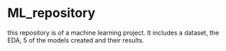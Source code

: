 # ML_repository
this repository is of a machine learning project. It includes a dataset, the EDA, 5 of the models created and their results.
